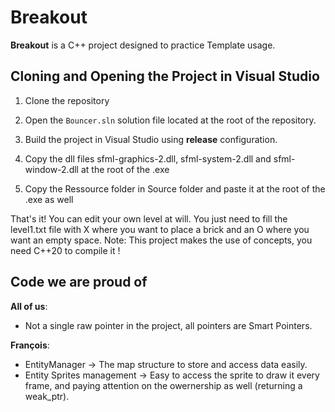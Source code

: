 # Breakout

**Breakout** is a C++ project designed to practice Template usage.

## Cloning and Opening the Project in Visual Studio

1. Clone the repository

2. Open the `Bouncer.sln` solution file located at the root of the repository.

3. Build the project in Visual Studio using **release** configuration.

4. Copy the dll files sfml-graphics-2.dll, sfml-system-2.dll and sfml-window-2.dll at the root of the .exe

5. Copy the Ressource folder in Source folder and paste it at the root of the .exe as well

That's it! You can edit your own level at will. You just need to fill the level1.txt file with X where you want to place a brick and an O where you want an empty space.
Note: This project makes the use of concepts, you need C++20 to compile it !

## Code we are proud of

**All of us**:

- Not a single raw pointer in the project, all pointers are Smart Pointers.

**François**:

- EntityManager -> The map structure to store and access data easily.
- Entity Sprites management -> Easy to access the sprite to draw it every frame, and paying attention on the owernership as well (returning a weak_ptr).
